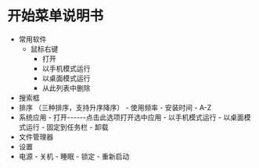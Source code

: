 # 开始菜单说明书

   - 常用软件
     - 鼠标右键
       - 打开
       - 以手机模式运行
       - 以桌面模式运行
       - 从此列表中删除
   - 搜索框
   - 排序 （三种排序，支持升序降序）
    - 使用频率
    - 安装时间
    - A-Z
   - 系统应用
    - 打开------点击此选项打开选中应用 
    - 以手机模式运行
    - 以桌面模式运行
    - 固定到任务栏
    - 卸载
   - 文件管理器
   - 设置
   - 电源
    - 关机
    - 睡眠
    - 锁定
    - 重新启动

